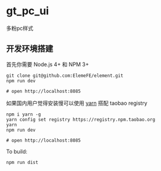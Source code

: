 # gt_pc_ui

多粉pc样式

## 开发环境搭建
首先你需要 Node.js 4+ 和 NPM 3+
```shell
git clone git@github.com:ElemeFE/element.git
npm run dev

# open http://localhost:8085
```

如果国内用户觉得安装慢可以使用 [yarn](https://github.com/yarnpkg/yarn) 搭配 taobao registry
```shell
npm i yarn -g
yarn config set registry https://registry.npm.taobao.org
yarn
npm run dev

# open http://localhost:8085
```

To build:

```shell
npm run dist
```